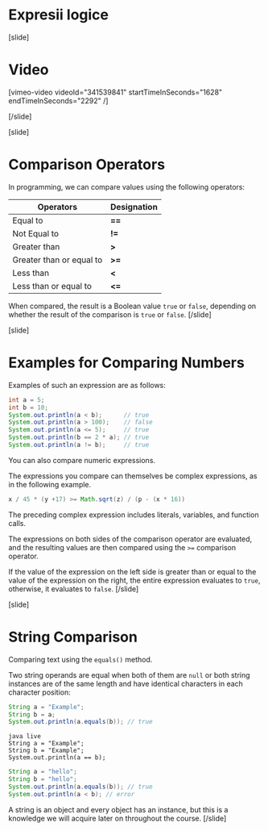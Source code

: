 # Expresii logice

[slide]
# Video

[vimeo-video videoId="341539841" startTimeInSeconds="1628" endTimeInSeconds="2292" /]

[/slide]

[slide]
# Comparison Operators
In programming, we can compare values using the following operators:

|Operators|Designation|
|---------|-----------|
| Equal to |   **==** |
| Not Equal to |   **!=** |
| Greater than |   **>** |
| Greater than or equal to |   **>=** |
| Less than |   **<** |
| Less than or equal to |   **<=** |

When compared, the result is a Boolean value `true` or `false`, depending on whether the result of the comparison is `true` or `false`.
[/slide]

[slide]
# Examples for Comparing Numbers
Examples of such an expression are as follows:
```java live
int a = 5;
int b = 10;
System.out.println(a < b);      // true
System.out.println(a > 100);    // false
System.out.println(a <= 5);     // true
System.out.println(b == 2 * a); // true
System.out.println(a != b);     // true
```

You can also compare numeric expressions. 

The expressions you compare can themselves be complex expressions, as in the following example.

```java
x / 45 * (y +17) >= Math.sqrt(z) / (p - (x * 16))
```

The preceding complex expression includes literals, variables, and function calls. 

The expressions on both sides of the comparison operator are evaluated, and the resulting values are then compared using the `>=` comparison operator. 

If the value of the expression on the left side is greater than or equal to the value of the expression on the right, the entire expression evaluates to `true`, otherwise, it evaluates to `false`.
[/slide]

[slide]
# String Comparison
Comparing text using the `equals()` method.

Two string operands are equal when both of them are `null` or both string instances are of the same length and have identical characters in each character position:
```java live
String a = "Examplе";
String b = a;
System.out.println(a.equals(b)); // true
```

```
java live
String a = "Examplе";
String b = "Examplе";
System.out.println(a == b);
```

```java
String a = "hello";
String b = "hello";
System.out.println(a.equals(b)); // true
System.out.println(a < b); // error
```
A string is an object and every object has an instance, but this is a knowledge we will acquire later on throughout the course.
[/slide]